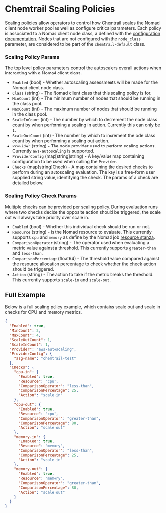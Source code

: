# Chemtrail Scaling Policies
Scaling policies allow operators to control how Chemtrail scales the Nomad client node worker pool as well as configure critical parameters. Each policy is associated to a Nomad client node class, a defined with the [configuration documentation](https://www.nomadproject.io/docs/configuration/client.html#node_class). Nodes that are not configured with the `node_class` parameter, are considered to be part of the `chemtrail-default` class. 

### Scaling Policy Params
The top level policy parameters control the autoscalers overall actions when interacting with a Nomad client class.

* `Enabled` (bool) - Whether autoscaling assessments will be made for the Nomad client node class. 
* `Class` (string) - The Nomad client class that this scaling policy is for.
* `MinCount` (int) - The minimum number of nodes that should be running in the class pool.
* `MaxCount` (int)  - The maximum number of nodes that should be running in the class pool.
* `ScaleInCount` (int) - The number by which to decrement the node class count by when performing a scaling in action. Currently this can only be `1`.
* `ScaleOutCount` (int) - The number by which to increment the ode class count by when performing a scaling out action.
* `Provider` (string) - The node provider used to perform scaling actions. Currently `aws-autoscaling` is supported.
* `ProviderConfig` (map[string]string) - A key/value map containing configuration to be used when calling the `Provider`.
* `Checks` (map[string]Check) - A map containing the desired checks to perform during an autoscaling evaluation. The key is a free-form user supplied string value, identifying the check. The params of a check are detailed below.

### Scaling Policy Check Params
Multiple checks can be provided per scaling policy. During evaluation runs where two checks decide the opposite action should be triggered, the scale out will always take priority over scale in.

* `Enabled` (bool) - Whether this individual check should be run or not.
* `Resource` (string) - is the Nomad resource to evaluate. This currently supports `cpu` and `memory` as define by the Nomad job [resource stanza](https://www.nomadproject.io/docs/job-specification/resources.html).
* `ComparisonOperator` (string) - The operator used when evaluating a metric value against a threshold. This currently supports `greater-than` and `less-than`.
* `ComparisonPercentage` (float64) - The threshold value compared against the resource allocation percentage to check whether the check action should be triggered.
* `Action` (string) - The action to take if the metric breaks the threshold. This currently supports `scale-in` and `scale-out`.

## Full Example
Below is a full scaling policy example, which contains scale out and scale in checks for CPU and memory metrics.

```json
{
  "Enabled": true,
  "MinCount": 2,
  "MaxCount": 4,
  "ScaleOutCount": 1,
  "ScaleInCount": 1,
  "Provider": "aws-autoscaling",
  "ProviderConfig": {
    "asg-name": "chemtrail-test"
  },
  "Checks": {
    "cpu-in": {
      "Enabled": true,
      "Resource": "cpu",
      "ComparisonOperator": "less-than",
      "ComparisonPercentage": 25,
      "Action": "scale-in"
    },
    "cpu-out": {
      "Enabled": true,
      "Resource": "cpu",
      "ComparisonOperator": "greater-than",
      "ComparisonPercentage": 80,
      "Action": "scale-out"
    },
    "memory-in": {
      "Enabled": true,
      "Resource": "memory",
      "ComparisonOperator": "less-than",
      "ComparisonPercentage": 25,
      "Action": "scale-in"
    },
    "memory-out": {
      "Enabled": true,
      "Resource": "memory",
      "ComparisonOperator": "greater-than",
      "ComparisonPercentage": 80,
      "Action": "scale-out"
    }
  }
}
```